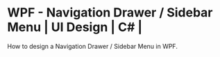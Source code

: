 # WPF - Navigation Drawer / Sidebar Menu | UI Design | C# |
How to design a Navigation Drawer / Sidebar Menu in WPF.
